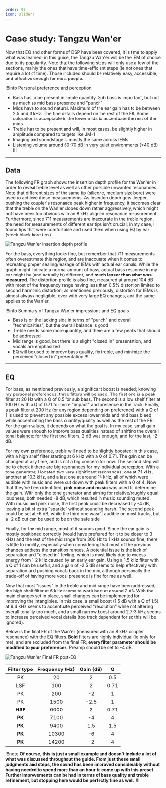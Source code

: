 ```yaml
---
order: 97
icon: sliders
---
```

# Case study: Tangzu Wan'er

Now that EQ and other forms of DSP have been covered, it is time to apply what was learned; in this guide, the Tangzu Wan'er will be the IEM of choice due to its popularity. Note that the following steps will only use a few of the sections, mainly the ones that have time-efficient steps (ie not ones that require a lot of time). Those included should be relatively easy, accessible, and effective enough for most people. 

!!!info Personal preference and perception
- Bass has to be present in ample quantity. Sub bass is important, but not as much as mid bass presence and "punch"
- Mids have to sound natural. Maximum of the ear gain has to be between 2.5 and 3 kHz. The fine details depend on the rest of the FR. Some coloration is acceptable in the lower mids to accentuate the rest of the mids
- Treble has to be present and will, in most cases, be slightly higher in amplitude compared to targets like JM-1 
- Imaging and soundstage is mostly the same across IEMs 
- Listening volume around 60-70 dB in very quiet environments (<40 dB)
!!!

***
## Data 
The following FR graph shows the insertion depth profile for the Wan'er in order to reveal treble level as well as other possible unwanted resonances. Note that different sizes of the same tip (silicone, medium size bore) were used to achieve these measurements. As insertion depth gets deeper, pushing the coupler's resonance peak higher in frequency, it becomes clear that the treble on the Wan'er slopes down rather aggressively, which might not have been too obvious with an 8 kHz aligned resonance measurement. Furthermore, since 711 measurements are inaccurate in the treble region, the need for measurements of different ear tips isn't crucial; in my case, I found tips that were comfortable and used them when using EQ by ear (stock black bore tips). 

![Tangzu Wan'er insertion depth profile](https://i.postimg.cc/Hj17Dw0H/Waner-Insertion-Depth.jpg)

For the bass, everything looks fine, but remember that 711 measurements often overestimate this region, and are inaccurate when it comes to recreating proper sealing/leakage of IEMs with actual ear canals. While the graph might indicate a normal amount of bass, actual bass response in my ear might be (and actually is) different, and **much lesser than what was measured**. The distortion profile is also fine, measured at around 104 dB with most of the frequency range having less than 0.5% distortion limited to second harmonic distortion; as mentioned previously, distortion for IEMs is almost always negligible, even with very large EQ changes, and the same applies to the Wan'er.

!!!info Summary of Tangzu Wan'er impressions and EQ goals
- Bass is on the lacking side in terms of "punch" and overall "technicalities", but the overall balance is good
- Treble needs some more quantity, and there are a few peaks that should be addressed 
- Mid range is good, but there is a slight "closed in" presentation, and vocals are emphasized
- EQ will be used to improve bass quality, fix treble, and minimize the perceived "closed in" presentation
!!!

***
## EQ

For bass, as mentioned previously, a significant boost is needed; knowing my personal preferences, three filters will be used. The first one is a peak filter at 20 Hz with a Q of 0.5 for sub bass. The second is a low shelf filter at 100 Hz with a Q of 0.71 for more "impact" and presence in the track. Finally, a peak filter at 200 Hz (or any region depending on preference) with a Q of 1 is used to prevent any possible excess lower mids and mid bass bleed while accentuating the bass quantity/quality as well as the rest of the FR. For the gain values, it depends on what the goal is. In my case, small gain values were enough to improve bass qualities instead of shifting the overall tonal balance; for the first two filters, 2 dB was enough, and for the last, -2 dB.

For my own preference, treble will need to be slightly boosted; in this case, with a high shelf filter starting at 6 kHz with a Q of 0.71. The gain can be changed at any time, and is not a big concern for now. The second step will be to check if there are big resonances for my individual perception. With a tone generator, I located two very significant resonances; one at 7.1 kHz, another at 10.3 kHz, and a last one at around 14 kHz, all of which were audible with music and were cut down with peak filters with a Q of 4. Now that they've been identified, **pink noise and music** was used to determine the gain. With only the tone generator and aiming for relative/roughly equal loudness, both needed -8 dB, which resulted in music sounding muted. With music and pink noise, the first peak could be decreased by -4 dB, leaving a bit of extra "sparkle" without sounding harsh. The second peak could be set at -6 dB, while the third one wasn't audible on most tracks, but a -2 dB cut can be used to be on the safe side.

Finally, for the mid range, most of it sounds good. Since the ear gain is mostly positioned correctly (would have preferred for it to be closer to 3 kHz) and the rest of the mid range from 300 Hz to 1 kHz sounds fine, there is little to modify, especially when considering that most of the previous changes address the transition ranges. A potential issue is the lack of separation and "closed in" feeling, which is most likely due to excess energy from 1-2 kHz caused by an early ear gain. Using a 1.5 kHz filter with a Q of 1 can be useful, and a gain of -2.5 dB seems to help effectively with separation and pushing vocals back in the mix, although personally the trade-off of having more vocal presence is fine for me as well.

Now that most "issues" in the treble and mid range have been addressed, the high shelf filter at 6 kHz seems to work best at around 2 dB. With the main changes set in place, small changes can be implemented for improving the intangibles. In this case, a small boost (1.5 dB with a Q of 1.5) at 9.4 kHz seems to accentuate perceived "resolution" while not altering overall tonality too much, and a small narrow boost around 2.7-3 kHz seems to increase perceived vocal details (too track dependent for so this will be ignored).

Below is the final FR of the Wan'er (measured with an 8 kHz coupler resonance) with the EQ filters. **Bold** filters are highly individual (ie only for me), and are excluded from the final FR; **every filter parameter should be modified to your preferences**. Preamp should be set to -4 dB.

![Tangzu Wan'er Final FR post-EQ](https://i.postimg.cc/TP5Gb4mN/Waner-Study-Case.png)

Filter type | Frequency (Hz) | Gain (dB) | Q |
:-:|:-:|:-:|:-:|
PK | 20 | 2 | 0.5 | 
LSF | 100 | 2 | 0.71 | 
PK | 200 | -2 | 1 |
PK | 1500 | -2.5 | 1 |
**HSF** | 6000 | 2 | 0.71 |
**PK** | 7100 | -4 | 4 |
**PK** | 9400 | 1.5 | 1.5 |
**PK** | 10300 | -6 | 4 |
**PK** | 14200 | -2 | 4 |

!!!note
**Of course, this is just a small example and doesn't include a lot of what was discussed throughout the guide. From just these small judgments and steps, the sound has been improved considerably without having needed to spend more than an hour to come up with this preset. Further improvements can be had in terms of bass quality and treble refinement, but stopping here would be perfectly fine as well.**
!!!
